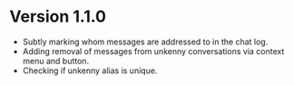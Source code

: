 # Version 1.1.0

- Subtly marking whom messages are addressed to in the chat log.
- Adding removal of messages from unkenny conversations via context menu and button.
- Checking if unkenny alias is unique.
